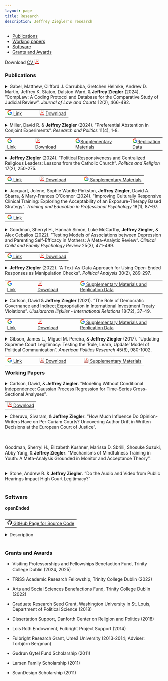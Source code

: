 ```yaml
---
layout: page
title: Research
description: Jeffrey Ziegler's research
---
```


<div class="navbar">
    <div class="navbar-inner">
        <ul class="nav">
            <li><a href="#publications">Publications</a></li>
		<li><a href="#workingPapers">Working papers</a></li>
	    <li><a href="#software">Software</a></li>
            <li><a href="#grants">Grants and Awards</a></li>
        </ul>
    </div>
</div>

Download <a href="https://www.dropbox.com/s/11wklrhabhnao5v/JeffZiegler_Public_CV.pdf?dl=0" target="_blank">	CV <img src="icons16/pdf-icon.png" alt="hi" class="inline"/> </a> <br/>

### <a name="publications"></a>Publications

<details><summary> Gabel, Matthew, Clifford J. Carrubba, Gretchen Helmke, Andrew D. Martin, Jeffrey K. Staton, Dalston Ward, & <b>Jeffrey Ziegler</b> (2024). ”CompLaw: A Coding Protocol and Database for the Comparative Study of Judicial Review”. <i>Journal of Law and Courts</i> 12(2), 466-492.
</summary>
<br/><p>
A growing theoretical literature identifies how the process of constitutional review shapes judicial decision-making, legislative behavior, and even the constitutionality of legislation and executive actions. However, the empirical interrogation of these theoretical arguments is limited by the absence of a common protocol for coding constitutional review decisions across courts and time. We introduce such a coding protocol and database (CompLaw) of rulings by 42 constitutional courts. To illustrate the value of CompLaw, we examine a heretofore untested empirical implication about how review timing relates to rulings of unconstitutionality (Ward and Gabel 2019). First, we conduct a nuanced analysis of rulings by the French Constitutional Council over a 13-year period. We then examine the relationship between review timing and strike rates with a set of national constitutional courts in one year. Our data analysis highlights the benefits and flexibility of the CompLaw coding protocol for scholars of judicial review.
</p><br/>
</details>
<table align="left">
  <tr><td><a href="https://www.cambridge.org/core/journals/journal-of-law-and-courts/article/complaw-a-coding-protocol-and-database-for-the-comparative-study-of-judicial-review/5685D3D3909A911C7DDB9CD6F160D821" target="_blank"> <img src="icons16/google-icon.png" alt="hi" class="inline"/> Link </a></td>
	  <td></td>	  <td></td>  <td></td>
	<td><a href="https://www.dropbox.com/scl/fi/b17pp1bk1snokqzpotknq/CompLaw2024.pdf?rlkey=2rmrssbocim2jerinaq1jvtmv&st=7puf4srn&dl=0" target="_blank"> <img src="icons16/pdf-icon.png" alt="hi" class="inline"/> Download</a></td></tr>
</table><br/>

<details><summary> Miller, David R. & <b>Jeffrey Ziegler</b> (2024). ”Preferential Abstention in Conjoint Experiments”. <i>Research and Politics</i> 11(4), 1-8. </summary>
<br/><p>
Conjoint experiments are often used to mimic political choices that people face, such as voting for public officials or selecting news stories. Conjoint designs, however, do not always mirror the real-world decision-making contexts that individuals engage in because respondents are typically forced to select one of the available options. Theoretically, we illustrate how offering respondents an abstention option can produce average marginal component effects (AMCEs) of differing signs and magnitudes relative to a forced-choice outcome. This difference depends on 1) the proportion of respondents who would rather abstain than select profiles lacking their preferred attribute-levels, and 2) those respondents’ preference orderings. Empirically, we replicate two conjoint experiments and demonstrate how omitting a realistic abstention option could lead to different AMCE estimates.
</p><br/>
</details>
<table align="left">
  <tr><td><a href="https://doi.org/10.1177/20531680241299329" target="_blank"> <img src="icons16/google-icon.png" alt="hi" class="inline"/> Link </a></td>
	  <td></td>	  <td></td>  <td></td>
<td><a href="https://www.dropbox.com/scl/fi/wqvisxpvdcr878csp0vaa/MillerZiegler2024.pdf?rlkey=pdiyi2sex5jaxlpet5802669p&st=ygwelcqb&dl=0" target="_blank"> <img src="icons16/pdf-icon.png" alt="hi" class="inline"/> Download</a></td> 
	  	  <td></td>	  <td></td>  <td></td>
	  <td><a href="https://journals.sagepub.com/doi/suppl/10.1177/20531680241299329/suppl_file/sj-pdf-1-rap-10.1177_20531680241299329.pdf" target="_blank"> <img src="icons16/google-icon.png" alt="hi" class="inline"/>Supplementary Materials</a></td> 
<td></td>	  <td></td>  <td></td>
	<td><a href="https://dataverse.harvard.edu/dataset.xhtml?persistentId=doi:10.7910/DVN/JQOPNW" target="_blank"> <img src="icons16/google-icon.png" alt="hi" class="inline"/>Replication Data</a></td></tr>
</table><br/>

<details><summary> <b>Jeffrey Ziegler</b>  (2024). ”Political Responsiveness and Centralized Religious Leaders: Lessons from the Catholic Church”. <i>Politics and Religion</i> 17(2), 250-275. </summary>
<br/><p>
Are centralized leaders of religious organizations responsive to their followers' political preferences over time even when formal accountability mechanisms, such as elections, are weak or absent? I argue that such leaders have incentives to be responsive because they rely on dedicated members for legitimacy and support. I test this theory by examining the Catholic Church and its centralized leader, the Pope. First, I analyze over 10,000 papal statements to confirm that the papacy is responsive to Catholics' overall political concerns. Second, I conduct survey experiments in Brazil and Mexico to investigate how Catholics react to responsiveness. Catholics increase their organizational trust and participation when they receive papal messages that reflect their concerns, conditional on their existing commitment to the Church and their agreement with the Church on political issues. The evidence suggests that in religious organizations, centralized leaders reaffirm members' political interests because followers support religious organizations that are politically responsive.
</p><br/>
</details>
<table align="left">
  <tr><td><a href="https://www.cambridge.org/core/journals/politics-and-religion/article/political-responsiveness-and-centralized-religious-leaders-lessons-from-the-catholic-church/7816CEDA334841B944CCCB829A626CCC" target="_blank"> <img src="icons16/google-icon.png" alt="hi" class="inline"/> Link </a></td>
	  <td></td>	  <td></td>  <td></td>
	<td><a href="https://www.dropbox.com/scl/fi/m55a1k1929hyo2nx51y8i/Ziegler2024.pdf?rlkey=jkrkvs2jgi8dbmtwjpy87506p&st=7priodk2&dl=0" target="_blank"> <img src="icons16/pdf-icon.png" alt="hi" class="inline"/> Download</a></td>
<td></td>	  <td></td>  <td></td>
	<td><a href="https://static.cambridge.org/content/id/urn%3Acambridge.org%3Aid%3Aarticle%3AS1755048324000105/resource/name/S1755048324000105sup001.pdf" target="_blank"> <img src="icons16/google-icon.png" alt="hi" class="inline"/> Supplementary Materials</a></td></tr>
</table><br/>

<details><summary> Jacquart, Jolene, Sophie Wardle Pinkston, <b>Jeffrey Ziegler</b>, David A. Sbarra, & Mary-Frances O’Connor (2024). "Improving Culturally Responsive Clinical Training: Exploring the Acceptability of an Exposure-Therapy Based Strategy". <i>Training and Education in Professional Psychology</i> 18(1), 87–97.</summary>
<br/><p>
Introduction: In the context of clinical care, discussions concerning culture are important for providing inclusive and culturally responsive evidence-based treatments. The present study contributes to training and educating anti-racist psychologists by exploring a teaching strategy aimed at actively changing behaviors that may hinder rapport and therapeutic efficacy for clients of underrepresented and marginalized backgrounds. Drawing upon an extensively researched clinical intervention for the treatment of anxiety and fear—exposure therapy—the study explored the feasibility and acceptability of an exposure-based teaching strategy that intervenes on anxiety and avoidance behavior around multicultural discussions with clients. <br/>
<br/>	

Methods: A 2-arm randomized controlled pilot study was conducted with graduate trainees in clinical psychology or counseling to compare an interactive exposure-based workshop (IEB; n = 19) involving repeated simulated client interactions focused on cultural factors to a training-as-usual workshop (TAU; n = 16) involving an instructional video on the topic. Pre- and post-intervention simulated client interactions focusing on multicultural dialogue were used to assess the specific variables of interest. Trainee feedback was obtained post-intervention. <br/>
<br/>	

Results: IEB workshop attendees rated the workshop as more useful and reported they were more likely to recommend the workshop to a peer as compared TAU workshop attendees. Trainee feedback highlights the utility and desire for practice opportunities with client actors and opportunities for constructive feedback. <br/>
<br/>	
	
Conclusions: Findings provide initial support for the acceptability and feasibility of an exposure-based clinical training to challenge avoidance behaviors and increase engagement in discussions around cultural factors with clients. 
</p><br/>
</details>

<table align="left">
  <tr><td><a href="https://psycnet.apa.org/record/2024-20852-001" target="_blank"> <img src="icons16/google-icon.png" alt="hi" class="inline"/> Link </a></td></tr>
</table><br/>

<details><summary> Goodman, Sherryl H., Hannah Simon, Luke McCarthy, <b>Jeffrey Ziegler</b>, & Alex Ceballos (2022). ”Testing Models of Associations between Depression and Parenting Self-Efficacy in Mothers: A Meta-Analytic Review”. <i>Clinical Child and Family Psychology Review</i> 25(3), 471-499. </summary>
<br/><p>
Numerous cross-sectional studies confirm the long-theorized association between mothers’ depression and lower parenting self-efficacy (PSE) beliefs. However, cross-sectional studies leave unanswered the direction of this association: Does depression predict PSE? Does PSE predict depression? Are both true? Does the strength of the association between depression and PSE, regardless of the direction, generalize across participant characteristics and study design features? How stable is PSE over time? And how effective are interventions at enhancing PSE? To answer these questions, we conducted a meta-analytic review of longitudinal studies. With 35 eligible studies (22,698 participants), we found support for both models: there was a significant pooled effect of both depression on PSE and of PSE on depression, with nearly identical effect sizes (d = −0.21 and −0.22, respectively). The association was stronger in samples with mothers’ younger average age and studies that measured PSE among mothers relative to during pregnancy. We found a medium degree of stability in the index of PSE, d = 0.60. Finally, the estimated pooled effect size between being in an intervention group versus control group and PSE was 0.505. Overall, we found support for (1) bidirectional associations between depression and PSE in mothers, (2) the stability of PSE over time, and (3) the strength of the relationship between PSE and depression with intervention. These results suggest the importance of continuing to develop, test, and disseminate interventions to enhance PSE. We interpret these findings in the context of both depression and low PSE having serious consequences for child outcomes and maladaptive parenting.
</p><br/>
</details>

<table align="left">
  <tr><td><a href="https://link.springer.com/article/10.1007/s10567-022-00398-0" target="_blank"> <img src="icons16/google-icon.png" alt="hi" class="inline"/> Link </a></td>
	  <td></td>	  <td></td>  <td></td>
	<td><a href="https://www.dropbox.com/s/6b9v0gmqcotudt7/CCFPR.pdf?dl=0" target="_blank"> <img src="icons16/pdf-icon.png" alt="hi" class="inline"/> Download</a></td></tr>
</table><br/>

<details><summary> <b>Jeffrey Ziegler</b> (2022). ”A Text-As-Data Approach for Using Open-Ended Responses as Manipulation Checks". <i>Political Analysis</i> 30(2), 289-297. </summary>
<br/><p>
Participants that complete online surveys and experiments may be inattentive, which can hinder researchers’ ability to draw substantive or causal inferences. As such, many practitioners include multiple factual or instructional closed-ended manipulation checks to identify low-attention respondents. However, closed-ended manipulation checks are either correct or incorrect, which allows participants to more easily guess and it reduces the potential variation in attention between respondents. In response to these shortcomings, I develop an automatic and standardized methodology to measure attention that relies on the text that respondents provide in an open-ended manipulation check. There are multiple benefits to this approach. First, it provides a continuous measure of attention, which allows for greater variation between respondents. Second, it reduces the reliance on subjective, paid humans to analyze open-ended responses.  Last, I outline how to diagnose the impact of inattentive workers on the overall results, including how to assess the average treatment effect of those respondents that likely received the treatment. I provide easy-to-use software in R to implement these suggestions for open-ended manipulation checks.
</p><br/>
</details>

<table align="left">
  <tr><td><a href="https://www.cambridge.org/core/journals/political-analysis/article/abs/textasdata-approach-for-using-openended-responses-as-manipulation-checks/C0A94C4CC5D0ECC72E8A670050D76ED4#article" target="_blank"> <img src="icons16/google-icon.png" alt="hi" class="inline"/> Link </a></td>
	  <td></td>	  <td></td>  <td></td>
	<td><a href="https://osf.io/preprints/socarxiv/ztgpm/" target="_blank"> <img src="icons16/pdf-icon.png" alt="hi" class="inline"/> Download</a></td>
	  <td></td>	  <td></td>  <td></td>
	<td><a href="https://dataverse.harvard.edu/dataset.xhtml?persistentId=doi:10.7910/DVN/WXIRQN" target="_blank"> <img src="icons16/google-icon.png" alt="hi" class="inline"/> Supplementary Materials and Replication Data</a></td></tr>
</table><br/>

<details><summary> Carlson, David & <b>Jeffrey Ziegler</b> (2021). ”The Role of Democratic Governance and Indirect Expropriation in International Investment Treaty Violations”. <i>Uluslararası İlişkiler - International Relations</i> 18(72), 37-49.
 </summary>
<br/><p>
Democracies are thought to violate treaties less frequently than non-democracies, yet democracies violate bilateral investment treaties (BITs) more often. Though democratic governments may intend to meet their international obligations, and though democratic institutions provide greater political constraints to encourage compliance, investment agreements may conflict with the goal of maintaining domestic public support. Specifically, we argue that credible elections create strong incentives for governments to side with domestic voters over foreign business interests, and to pass legislation that violates investment agreements. We use a data set of BIT violation complaints that better captures potential indirect expropriation to confirm prior findings that show a difference in violations by regime type. Importantly, however, governments are only more likely to violate BITs as credible elections approach. The results suggest that the ability of voters to sanction leaders is an important mechanism that incentivizes governments to potentially violate investment treaties through indirect expropriation.
</p><br/>
</details>

<table align="left">
  <tr><td><a href="https://www.ir-journal.com/issues/volume-18-number-072-2022/the-role-of-democratic-governance-and-indirect-expropriation-in-international-investment-treaty-violations" target="_blank"> <img src="icons16/google-icon.png" alt="hi" class="inline"/> Link </a></td>
	  <td></td>	  <td></td>  <td></td>
	  <td><a href="https://osf.io/preprints/socarxiv/b7xp2/" target="_blank"> <img src="icons16/pdf-icon.png" alt="hi" class="inline"/> Download</a></td>
	  <td></td>	  <td></td>  <td></td>
	<td><a href="https://dataverse.harvard.edu/dataset.xhtml?persistentId=doi:10.7910/DVN/TBKLWV" target="_blank"> <img src="icons16/google-icon.png" alt="hi" class="inline"/> Supplementary Materials and Replication Data</a></td></tr>
</table><br/>

<details><summary> Gibson, James L., Miguel M. Pereira, & <b>Jeffrey Ziegler</b> (2017). ”Updating Supreme Court Legitimacy: Testing the ’Rule, Learn, Update’ Model of Political Communication”. <i>American Politics Research</i> 45(6), 980-1002. </summary>
<p>
<br/>
One of the more important innovations in the study of how citizens assess the U.S. Supreme Court is the ideological updating model, which assumes that citizens grant legitimacy to the institution according to the perceived distance between themselves and the Court on a unidimensional ideological (liberal–conservative) continuum. Under this model, citizens are also said to update this calculation with every new salient Supreme Court decision. The model’s requirements, however, do not seem to square with the long-established view that Americans are largely innocent of ideology. Here, we conduct an audit of the model’s mechanisms using a series of empirical tests applied to a nationally representative sample. Our general conclusion is that the ideological updating model, especially when supplemented with the requirement that citizens must become aware of Court decisions, simply does not square with the realities of American politics. Students of Supreme Court legitimacy may therefore want to search for other theories of legitimacy updating.
<br/>
</p>
</details>

<table align="left">
  <tr><td><a href="http://journals.sagepub.com/doi/full/10.1177/1532673X17702353" target="_blank"> <img src="icons16/google-icon.png" alt="hi" class="inline"/> Link </a></td>
	  <td></td>	  <td></td>  <td></td>
	<td><a href="https://www.dropbox.com/s/1wq07kzo494s3pt/Gibson%2C%20Pereira%2C%20and%20Ziegler%202017.pdf?dl=0" target="_blank"> <img src="icons16/pdf-icon.png" alt="hi" class="inline"/> Download</a></td>
	  <td></td>	  <td></td>  <td></td>
	<td><a href="https://www.dropbox.com/s/gh0l4evmnd3xlj2/Appendix_Gibson%2C%20Pereira%2C%20and%20Ziegler%202017.pdf?dl=0" target="_blank"> <img src="icons16/pdf-icon.png" alt="hi" class="inline"/> Supplementary Materials</a></td></tr>
</table><br/>

### <a name="workingPapers"></a>Working Papers

<details><summary> Carlson, David, & <b>Jeffrey Ziegler</b>. ”Modeling Without Conditional Independence: Gaussian Process Regression for Time-Series Cross-Sectional Analyses”.
 </summary>
<br/><p>
Social science researchers frequently need to analyze time-series cross-sectional (TSCS) data. Yet, there are well-known problems that make inferences particularly difficult, including: serial correlation in the variables of interest across time, between-subject heterogeneity in baselines and temporal trends, as well as unbalanced panels. In these circumstances, both parameter estimates and their standard errors can be misleading and biased when inappropriately modeled. We offer a modeling strategy that is appropriate even when the panel is unbalanced utilizing Gaussian process regression (GPR). GPR offers the simplicity of standard inferential techniques while handling complex underlying data-generation. GPR is particularly useful for applications in which we doubt the assumptions of conditional independence, and when we do not know or do not want to assume a specific error structure associated with this non-independence. Importantly, we show GPR surpasses previous alternatives on many criteria across a range of commonly encountered situations with TSCS data.
</p><br/>
</details>

<table align="left">
  <tr>
	<td><a href="https://www.dropbox.com/scl/fi/m47l6hwfemii02lawkfsw/GPR_draft.pdf?rlkey=1f8jk4bxbkcteysm6zrcf077a&st=z2q5qiwf&dl=0" target="_blank"> <img src="icons16/pdf-icon.png" alt="hi" class="inline"/> Download</a></td> 
</tr>
</table><br/>

<details><summary> Cheruvu, Sivaram, & <b>Jeffrey Ziegler</b>. ”How Much Influence Do Opinion-Writers Have on Per Curiam Courts? Uncovering Author Drift in Written Decisions at the European Court of Justice”.
 </summary>
<br/><p>
Research assessing judges' political preferences typically focuses on courts that publish individual votes and opinions, yet many courts issue per curiam judgments that do not permit public dissent. To overcome this limitation, we use convolutional neural networks (CNNs) to model the variation in judges' expressed preferences from language in aggregated judgments. Specifically, we apply CNNs to analyze the written judgments of judges-rapporteur and opinions of advocates-general from the Court of Justice of the European Union. Along a pro/anti-EU dimension, we estimate how judgments differ within (1) each case to the advocate-general's opinion, providing a baseline for the case's legal merits, and (2) each judge-rapporteur, which measures how judges alter their writing across cases. Our results provide novel empirical support for theoretic models of European judicial decision-making: more pro-EU opinions driven by the Court, not the advocates-general or judge-rapporteur, are associated with larger chambers and stronger external signals of compliance.
</p><br/>
</details>

<br/><br/>
Goodman, Sherryl H., Elizabeth Kushner, Marissa D. Sbrilli, Shosuke Suzuki, Abby Yang, & **Jeffrey Ziegler**. ”Mechanisms of Mindfulness Training in Youth: A Meta-Analysis Grounded in Monitor and Acceptance Theory”.
<br/><br/>

<details><summary> Stone, Andrew R. & <b>Jeffrey Ziegler</b>. ”Do the Audio and Video from Public Hearings Impact High Court Legitimacy?” </summary>
<br/><p>
Research shows that judges express their underlying political preferences when speaking that can only be captured with audio and not text. Yet, it is unclear if audio or video recordings are more nor less detrimental to high courts’ legitimacy than written transcripts. First, using a nationally representative sample of Americans, we show that when individuals read the written transcripts from a case they are not more likely to grant the US Supreme Court legitimacy than individuals that hear the same dialogue. Second, we show among a nationally representative sample in the UK that Brits are not more or less likely to believe the nation’s high court is legitimate when they read, hear, or watch oral proceedings. These null results are not conditional on the emotions that judges convey, perceived political inclinations of judges, or participants’ political preferences. The findings have important implications for how national high courts communicate their decisions.
</p><br/>
</details>
<br/>

### <a name="software"></a>Software

**openEnded**

<table align="left">
  <tr>
	<td><a href="https://github.com/jeffreyziegler/openEnded" target="_blank"> <img src="icons16/github-icon.png" alt="hi" class="inline"/> GitHub Page for Source Code</a></td>   </tr>
</table><br/>

<details><summary> Description </summary>
<br/><p>
Accompanying R package for "A Text-As-Data Approach for Using Open-Ended Responses as Manipulation Checks" to help researchers analyze manipulation checks that employ open-ended responses.
</p><br/>
</details>
<br/>

### <a name="grants"></a>Grants and Awards

- Visiting Professorships and Fellowships Benefaction Fund, Trinity College Dublin (2024, 2025)
  
- TRiSS Academic Research Fellowship, Trinity College Dublin (2022)

- Arts and Social Sciences Benefactions Fund, Trinity College Dublin (2022)

- Graduate Research Seed Grant, Washington University in St. Louis, Department of Political Science (2018)

- Dissertation Support, Danforth Center on Religion and Politics (2018)

- Lois Roth Endowment, Fulbright Project Support (2014)

- Fulbright Research Grant, Umeå University (2013-2014; Adviser: Torbjörn Bergman)

- Gudrun Gytel Fund Scholarship (2011)

- Larsen Family Scholarship (2011)

- ScanDesign Scholarship (2011)
